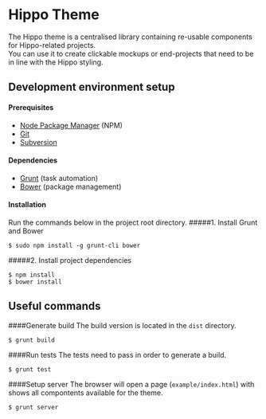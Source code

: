 Hippo Theme
===========

The Hippo theme is a centralised library containing re-usable components for Hippo-related projects.  
You can use it to create clickable mockups or end-projects that need to be in line with the Hippo styling.

## Development environment setup
#### Prerequisites

* [Node Package Manager](https://npmjs.org/) (NPM)
* [Git](http://git-scm.com/)
* [Subversion](http://subversion.apache.org/)

#### Dependencies

* [Grunt](http://gruntjs.com/) (task automation)
* [Bower](http://bower.io/) (package management)

#### Installation
Run the commands below in the project root directory.
#####1. Install Grunt and Bower

    $ sudo npm install -g grunt-cli bower
    
#####2. Install project dependencies

    $ npm install
    $ bower install

## Useful commands

####Generate build
The build version is located in the `dist` directory.

    $ grunt build

####Run tests
The tests need to pass in order to generate a build.

    $ grunt test

####Setup server
The browser will open a page (`example/index.html`) with shows all compontents available for the theme.

    $ grunt server
